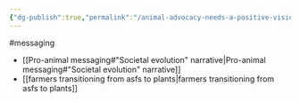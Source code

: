 ```yaml
---
{"dg-publish":true,"permalink":"/animal-advocacy-needs-a-positive-vision/","created":"2025-10-23T17:42:43.216+01:00","updated":"2025-10-23T18:06:08.664+01:00"}
---
```


#messaging 

- [[Pro-animal messaging#"Societal evolution" narrative\|Pro-animal messaging#"Societal evolution" narrative]]
- [[farmers transitioning from asfs to plants\|farmers transitioning from asfs to plants]]